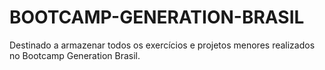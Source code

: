 # BOOTCAMP-GENERATION-BRASIL
Destinado a armazenar todos os exercícios e projetos menores realizados no Bootcamp Generation Brasil.  
